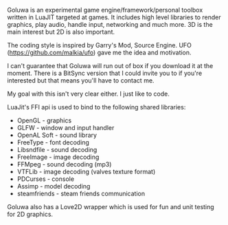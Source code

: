 Goluwa is an experimental game engine/framework/personal toolbox written in LuaJIT targeted at games. It includes high level libraries to render graphics, play audio, handle input, networking and much more. 3D is the main interest but 2D is also important.

The coding style is inspired by Garry's Mod, Source Engine. UFO (https://github.com/malkia/ufo) gave me the idea and motivation.

I can't guarantee that Goluwa will run out of box if you download it at the moment. There is a BitSync version that I could invite you to if you're interested but that means you'll have to contact me.

My goal with this isn't very clear either. I just like to code.

LuaJit's FFI api is used to bind to the following shared libraries:

* OpenGL - graphics
* GLFW - window and input handler
* OpenAL Soft - sound library
* FreeType - font decoding
* Libsndfile - sound decoding
* FreeImage - image decoding
* FFMpeg - sound decoding (mp3)
* VTFLib - image decoding (valves texture format)
* PDCurses - console
* Assimp - model decoding
* steamfriends - steam friends communication

Goluwa also has a Love2D wrapper which is used for fun and unit testing for 2D graphics.

